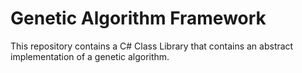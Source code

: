 # Genetic Algorithm Framework
This repository contains a C# Class Library that contains an abstract implementation of a genetic algorithm.
